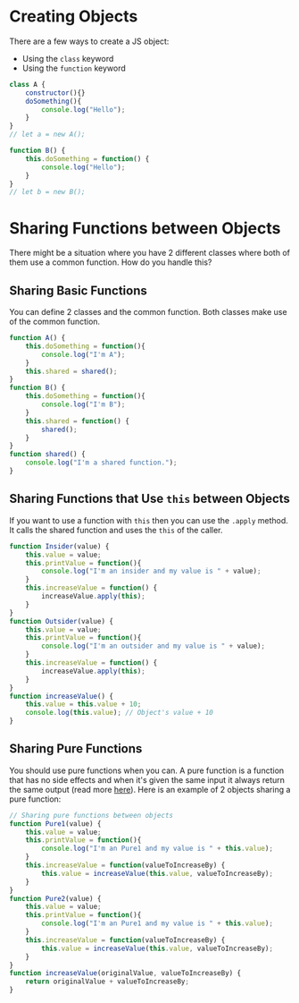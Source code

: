 # Creating Objects
There are a few ways to create a JS object:
* Using the `class` keyword
* Using the `function` keyword

```js
class A {
    constructor(){}
    doSomething(){
        console.log("Hello");
    }
}
// let a = new A();

function B() {
    this.doSomething = function() {
        console.log("Hello");
    }
}
// let b = new B();
```

# Sharing Functions between Objects
There might be a situation where you have 2 different classes where both of them use a common function. How do you handle this?

## Sharing Basic Functions

You can define 2 classes and the common function. Both classes make use of the common function.
```js
function A() {
    this.doSomething = function(){
        console.log("I'm A");
    }
    this.shared = shared();
}
function B() {
    this.doSomething = function(){
        console.log("I'm B");
    }
    this.shared = function() {
        shared();
    }
}
function shared() {
    console.log("I'm a shared function.");
}
```

## Sharing Functions that Use `this` between Objects

If you want to use a function with `this` then you can use the `.apply` method. It calls the shared function and uses the `this` of the caller.

```js
function Insider(value) {
    this.value = value;
    this.printValue = function(){
        console.log("I'm an insider and my value is " + value);
    }
    this.increaseValue = function() {
        increaseValue.apply(this);
    }
}
function Outsider(value) {
    this.value = value;
    this.printValue = function(){
        console.log("I'm an outsider and my value is " + value);
    }
    this.increaseValue = function() {
        increaseValue.apply(this);
    }
}
function increaseValue() {
    this.value = this.value + 10;
    console.log(this.value); // Object's value + 10
}
```

## Sharing Pure Functions

You should use pure functions when you can. A pure function is a function that has no side effects and when it's given the same input it always return the same output (read more [here](../functions/Functions.md)). Here is an example of 2 objects sharing a pure function:
```js
// Sharing pure functions between objects
function Pure1(value) {
    this.value = value;
    this.printValue = function(){
        console.log("I'm an Pure1 and my value is " + this.value);
    }
    this.increaseValue = function(valueToIncreaseBy) {
        this.value = increaseValue(this.value, valueToIncreaseBy);
    }
}
function Pure2(value) {
    this.value = value;
    this.printValue = function(){
        console.log("I'm an Pure1 and my value is " + this.value);
    }
    this.increaseValue = function(valueToIncreaseBy) {
        this.value = increaseValue(this.value, valueToIncreaseBy);
    }
}
function increaseValue(originalValue, valueToIncreaseBy) {
    return originalValue + valueToIncreaseBy;
}
```








